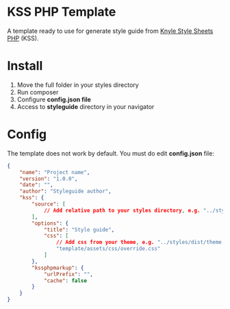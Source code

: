 # KSS PHP Template

A template ready to use for generate style guide from [Knyle Style Sheets PHP](https://github.com/kss-php/kss-php) (KSS).

# Install

1. Move the full folder in your styles directory
1. Run composer
1. Configure **config.json file**
1. Access to **styleguide** directory in your navigator

# Config

The template does not work by default. You must do edit **config.json** file:

```json
{
    "name": "Project name",
    "version": "1.0.0",
    "date": "",
    "author": "Styleguide author",
    "kss": {
        "source": [
            // Add relative path to your styles directory, e.g. "../styles/modules"
        ],
        "options": {
            "title": "Style guide",
            "css": [
                // Add css from your theme, e.g. "../styles/dist/theme.css"
                "template/assets/css/override.css"
            ]
        },
        "kssphpmarkup": {
            "urlPrefix": "",
            "cache": false
        }
    }
}
```